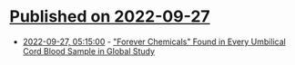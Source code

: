 # [Published on 2022-09-27](index.md)

* [2022-09-27, 05:15:00](https://soylentnews.org/article.pl?sid=22/09/26/1639213&from=rss) - [\"Forever Chemicals\" Found in Every Umbilical Cord Blood Sample in Global Study](https://soylentnews.org/article.pl?sid=22/09/26/1639213&from=rss)
